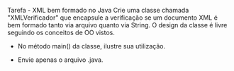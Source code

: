 Tarefa - XML bem formado no Java
Crie uma classe chamada "XMLVerificador" que encapsule a verificação se um documento XML é bem formado tanto via arquivo quanto via String. O design da classe é livre seguindo os conceitos de OO vistos.

- No método main() da classe, ilustre sua utilização.

- Envie apenas o arquivo .java.
